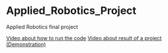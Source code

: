 # Applied_Robotics_Project
Applied Robotics final project

[Video about how to run the code](https://www.youtube.com/watch?v=sXX1tEVYenk)
[Video about result of a project (Demonstration)](https://www.youtube.com/watch?v=KfGnLIP7Zw4)
